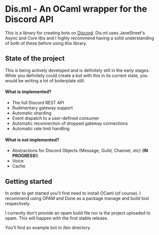 # Dis.ml - An OCaml wrapper for the Discord API

This is a library for creating bots on [Discord](https://discordapp.com/). Dis.ml uses JaneStreet's Async and Core libs and I highly recommend having a solid understanding of both of these before using this library.

## State of the project
This is being actively developed and is definitely still in the early stages. While you definitely could create a bot with this in its current state, you would be writing a lot of boilerplate still.

#### What is implemented?
* The full Discord REST API
* Rudimentary gateway support
* Automatic sharding
* Event dispatch to a user-defined consumer
* Automatic reconnection of dropped gateway connections
* Automatic rate limit handling

#### What is not implemented?
* Abstractions for Discord Objects (Message, Guild, Channel, etc) (**IN PROGRESS!**)
* Voice
* Cache

## Getting started
In order to get started you'll first need to install OCaml (of course). I recommend using OPAM and Dune as a package manage and build tool respectively.

I currently don't provide an opam build file nor is the project uploaded to opam. This will happen with the first stable release.

You'll find an example bot in /bin directory.
